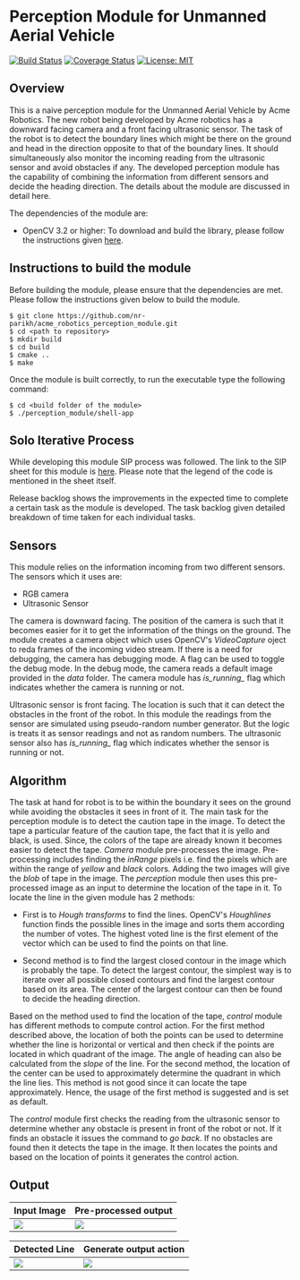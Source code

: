 # Perception Module for Unmanned Aerial Vehicle 
[![Build Status](https://travis-ci.org/nr-parikh/acme_robotics_perception_module.svg?branch=master)](https://travis-ci.org/nr-parikh/acme_robotics_perception_module)
[![Coverage Status](https://coveralls.io/repos/github/nr-parikh/acme_robotics_perception_module/badge.svg?branch=master)](https://coveralls.io/github/nr-parikh/acme_robotics_perception_module?branch=master)
[![License: MIT](https://img.shields.io/badge/License-MIT-yellow.svg)](https://github.com/nr-parikh/acme_robotics_perception_module/blob/master/LICENSE)

## Overview

This is a naive perception module for the Unmanned Aerial Vehicle by Acme Robotics. The new robot being developed by Acme robotics has a downward facing camera and a front facing ultrasonic sensor. The task of the robot is to detect the boundary lines which might be there on the ground and head in the direction opposite to that of the boundary lines. It should simultaneously also monitor the incoming reading from the ultrasonic sensor and avoid obstacles if any. The developed perception module has the capability of combining the information from different sensors and decide the heading direction. The details about the module are discussed in detail here.

The dependencies of the module are: 
* OpenCV 3.2 or higher: To download and build the library, please follow the instructions given [here](https://www.learnopencv.com/install-opencv3-on-ubuntu/).

## Instructions to build the module
Before building the module, please ensure that the dependencies are met. Please follow the instructions given below to build the module.

```
$ git clone https://github.com/nr-parikh/acme_robotics_perception_module.git
$ cd <path to repository>
$ mkdir build
$ cd build
$ cmake ..
$ make
```

Once the module is built correctly, to run the executable type the following command:
```
$ cd <build folder of the module>
$ ./perception_module/shell-app
```

## Solo Iterative Process
While developing this module SIP process was followed. The link to the SIP sheet for this module is [here](https://docs.google.com/spreadsheets/d/1xeEtkg9tZwtrnPBAMPW0ByWKBNMoUEidjYDhUrIFllk/edit?usp=sharing). Please note that the legend of the code is mentioned in the sheet itself.

Release backlog shows the improvements in the expected time to complete a certain task as the module is developed. The task backlog given detailed breakdown of time taken for each individual tasks. 

## Sensors 
This module relies on the information incoming from two different sensors. The sensors which it uses are: 
* RGB camera
* Ultrasonic Sensor

The camera is downward facing. The position of the camera is such that it becomes easier for it to get the information of the things on the ground. The module creates a camera object which uses OpenCV's *VideoCapture* oject to reda frames of the incoming video stream. If there is a need for debugging, the camera has debugging mode. A flag can be used to toggle the debug mode. In the debug mode, the camera reads a default image provided in the *data* folder. The camera module has *is_running_* flag which indicates whether the camera is running or not. 

Ultrasonic sensor is front facing. The location is such that it can detect the obstacles in the front of the robot. In this module the readings from the sensor are simulated using pseudo-random number generator. But the logic is treats it as sensor readings and not as random numbers. The ultrasonic sensor also has *is_running_* flag which indicates whether the sensor is running or not. 

## Algorithm
The task at hand for robot is to be within the boundary it sees on the ground while avoiding the obstacles it sees in front of it. The main task for the perception module is to detect the caution tape in the image. To detect the tape a particular feature of the caution tape, the fact that it is yello and black, is used. Since, the colors of the tape are already known it becomes easier to detect the tape. *Camera* module pre-processes the image. Pre-processing includes finding the *inRange* pixels i.e. find the pixels which are within the range of *yellow* and *black* colors. Adding the two images will give the *blob* of tape in the image. The *perception* module then uses this pre-processed image as an input to determine the location of the tape in it. To locate the line in the given module has 2 methods: 

* First is to *Hough transforms* to find the lines. OpenCV's *Houghlines* function finds the possible lines in the image and sorts them according the number of votes. The highest voted line is the first element of the vector which can be used to find the points on that line. 

* Second method is to find the largest closed contour in the image which is probably the tape. To detect the largest contour, the simplest way is to iterate over all possible closed contours and find the largest contour based on its area. The center of the largest contour can then be found to decide the heading direction.

Based on the method used to find the location of the tape, *control* module has different methods to compute control action. For the first method described above, the location of both the points can be used to determine whether the line is horizontal or vertical and then check if the points are located in which quadrant of the image. The angle of heading can also be calculated from the *slope* of the line. For the second method, the location of the center can be used to approximately determine the quadrant in which the line lies. This method is not good since it can locate the tape approximately. Hence, the usage of the first method is suggested and is set as default. 

The *control* module first checks the reading from the ultrasonic sensor to determine whether any obstacle is present in front of the robot or not. If it finds an obstacle it issues the command to *go back*. If no obstacles are found then it detects the tape in the image. It then locates the points and based on the location of points it generates the control action.

## Output

| Input Image   | Pre-processed output |
| ------------- | ------------- |
| ![](https://github.com/nr-parikh/acme_robotics_perception_module/blob/master/data/caution_tape_vertical.jpg)  | ![](https://github.com/nr-parikh/acme_robotics_perception_module/blob/master/data/expectedImg.jpg)  |


| Detected Line   | Generate output action |
| ------------- | ------------- |
| ![](https://github.com/nr-parikh/acme_robotics_perception_module/blob/master/data/outputImg.jpg)  | ![](https://github.com/nr-parikh/acme_robotics_perception_module/blob/master/data/expectedImg.jpg)  |
